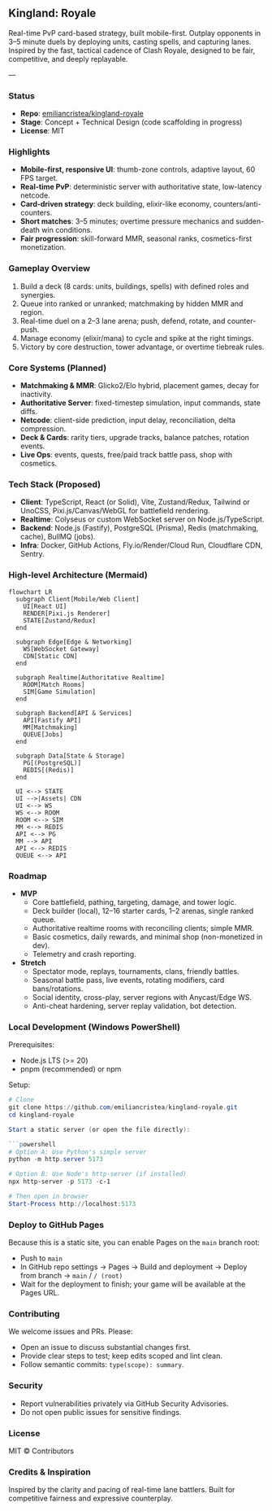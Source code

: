 ## Kingland: Royale

Real-time PvP card-based strategy, built mobile-first. Outplay opponents in 3–5 minute duels by deploying units, casting spells, and capturing lanes. Inspired by the fast, tactical cadence of Clash Royale, designed to be fair, competitive, and deeply replayable.

—

### Status
- **Repo**: [emiliancristea/kingland-royale](https://github.com/emiliancristea/kingland-royale)
- **Stage**: Concept + Technical Design (code scaffolding in progress)
- **License**: MIT

### Highlights
- **Mobile-first, responsive UI**: thumb-zone controls, adaptive layout, 60 FPS target.
- **Real-time PvP**: deterministic server with authoritative state, low-latency netcode.
- **Card-driven strategy**: deck building, elixir-like economy, counters/anti-counters.
- **Short matches**: 3–5 minutes; overtime pressure mechanics and sudden-death win conditions.
- **Fair progression**: skill-forward MMR, seasonal ranks, cosmetics-first monetization.

### Gameplay Overview
1. Build a deck (8 cards: units, buildings, spells) with defined roles and synergies.
2. Queue into ranked or unranked; matchmaking by hidden MMR and region.
3. Real-time duel on a 2–3 lane arena; push, defend, rotate, and counter-push.
4. Manage economy (elixir/mana) to cycle and spike at the right timings.
5. Victory by core destruction, tower advantage, or overtime tiebreak rules.

### Core Systems (Planned)
- **Matchmaking & MMR**: Glicko2/Elo hybrid, placement games, decay for inactivity.
- **Authoritative Server**: fixed-timestep simulation, input commands, state diffs.
- **Netcode**: client-side prediction, input delay, reconciliation, delta compression.
- **Deck & Cards**: rarity tiers, upgrade tracks, balance patches, rotation events.
- **Live Ops**: events, quests, free/paid track battle pass, shop with cosmetics.

### Tech Stack (Proposed)
- **Client**: TypeScript, React (or Solid), Vite, Zustand/Redux, Tailwind or UnoCSS, Pixi.js/Canvas/WebGL for battlefield rendering.
- **Realtime**: Colyseus or custom WebSocket server on Node.js/TypeScript.
- **Backend**: Node.js (Fastify), PostgreSQL (Prisma), Redis (matchmaking, cache), BullMQ (jobs).
- **Infra**: Docker, GitHub Actions, Fly.io/Render/Cloud Run, Cloudflare CDN, Sentry.

### High-level Architecture (Mermaid)
```mermaid
flowchart LR
  subgraph Client[Mobile/Web Client]
    UI[React UI]
    RENDER[Pixi.js Renderer]
    STATE[Zustand/Redux]
  end

  subgraph Edge[Edge & Networking]
    WS[WebSocket Gateway]
    CDN[Static CDN]
  end

  subgraph Realtime[Authoritative Realtime]
    ROOM[Match Rooms]
    SIM[Game Simulation]
  end

  subgraph Backend[API & Services]
    API[Fastify API]
    MM[Matchmaking]
    QUEUE[Jobs]
  end

  subgraph Data[State & Storage]
    PG[(PostgreSQL)]
    REDIS[(Redis)]
  end

  UI <--> STATE
  UI -->|Assets| CDN
  UI <--> WS
  WS <--> ROOM
  ROOM <--> SIM
  MM <--> REDIS
  API <--> PG
  MM --> API
  API <--> REDIS
  QUEUE <--> API
```

### Roadmap
- **MVP**
  - Core battlefield, pathing, targeting, damage, and tower logic.
  - Deck builder (local), 12–16 starter cards, 1–2 arenas, single ranked queue.
  - Authoritative realtime rooms with reconciling clients; simple MMR.
  - Basic cosmetics, daily rewards, and minimal shop (non-monetized in dev).
  - Telemetry and crash reporting.
- **Stretch**
  - Spectator mode, replays, tournaments, clans, friendly battles.
  - Seasonal battle pass, live events, rotating modifiers, card bans/rotations.
  - Social identity, cross-play, server regions with Anycast/Edge WS.
  - Anti-cheat hardening, server replay validation, bot detection.

### Local Development (Windows PowerShell)
Prerequisites:
- Node.js LTS (>= 20)
- pnpm (recommended) or npm

Setup:
```powershell
# Clone
git clone https://github.com/emiliancristea/kingland-royale.git
cd kingland-royale

Start a static server (or open the file directly):

```powershell
# Option A: Use Python's simple server
python -m http.server 5173

# Option B: Use Node's http-server (if installed)
npx http-server -p 5173 -c-1

# Then open in browser
Start-Process http://localhost:5173
```

### Deploy to GitHub Pages
Because this is a static site, you can enable Pages on the `main` branch root:
- Push to `main`
- In GitHub repo settings → Pages → Build and deployment → Deploy from branch → `main` / `/ (root)`
- Wait for the deployment to finish; your game will be available at the Pages URL.

### Contributing
We welcome issues and PRs. Please:
- Open an issue to discuss substantial changes first.
- Provide clear steps to test; keep edits scoped and lint clean.
- Follow semantic commits: `type(scope): summary`.

### Security
- Report vulnerabilities privately via GitHub Security Advisories.
- Do not open public issues for sensitive findings.

### License
MIT © Contributors

### Credits & Inspiration
Inspired by the clarity and pacing of real-time lane battlers. Built for competitive fairness and expressive counterplay.


